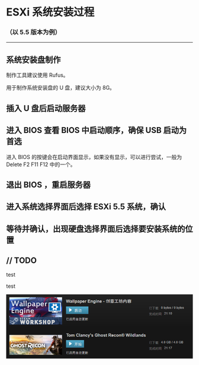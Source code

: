 # ESXi 系统安装过程

### （以 5.5 版本为例）

---

## 系统安装盘制作

制作工具建议使用 Rufus。

用于制作系统安装盘的 U 盘，建议大小为 8G。

## 插入 U 盘后启动服务器

## 进入 BIOS 查看 BIOS 中启动顺序，确保 USB 启动为首选

进入 BIOS 的按键会在启动界面显示，如果没有显示，可以进行尝试，一般为 Delete F2 F11 F12 中的一个。

## 退出 BIOS ，重启服务器

## 进入系统选择界面后选择 ESXi 5.5 系统，确认

## 等待并确认，出现硬盘选择界面后选择要安装系统的位置

## // TODO

test

test

![](/assets/snipaste20170827_153206.png)

